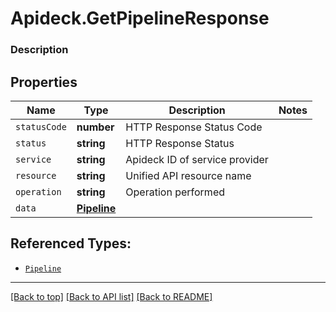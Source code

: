 # Apideck.GetPipelineResponse

### Description

## Properties
Name | Type | Description | Notes
------------ | ------------- | ------------- | -------------
`statusCode` | **number** | HTTP Response Status Code | 
`status` | **string** | HTTP Response Status | 
`service` | **string** | Apideck ID of service provider | 
`resource` | **string** | Unified API resource name | 
`operation` | **string** | Operation performed | 
`data` | [**Pipeline**](Pipeline.md) |  | 





## Referenced Types:





* [`Pipeline`](Pipeline.md)

---

[[Back to top]](#) [[Back to API list]](../../../../README.md#documentation-for-api-endpoints) [[Back to README]](../../../../README.md)


